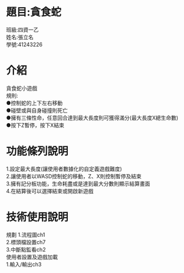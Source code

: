 # 題目:貪食蛇  
班級:四資一乙  
姓名:張立名  
學號:41243226   
# 介紹  
貪食蛇小遊戲  
規則:  
●控制蛇的上下左右移動  
●碰壁或與自身碰撞則死亡  
●擁有三條性命，任意回合達到最大長度則可獲得滿分(最大長度X總生命數)  
●按下Z暫停，按下X結束  
#  功能條列說明  
1.設定最大長度(讓使用者數據化的自定義遊戲難度)  
2.讓使用者以WASD控制蛇的移動，Z、X則控制暫停及結束  
3.擁有記分板功能，生命耗盡或是達到最大分數則顯示結算畫面  
4.在結算後可以選擇結束或開啟新遊戲  
#  技術使用說明
規劃
1.流程圖ch1   
2.標頭檔設置ch7  
3.中斷點監看ch2  
使用者設置及遊戲加載  
1.輸入/輸出ch3  
